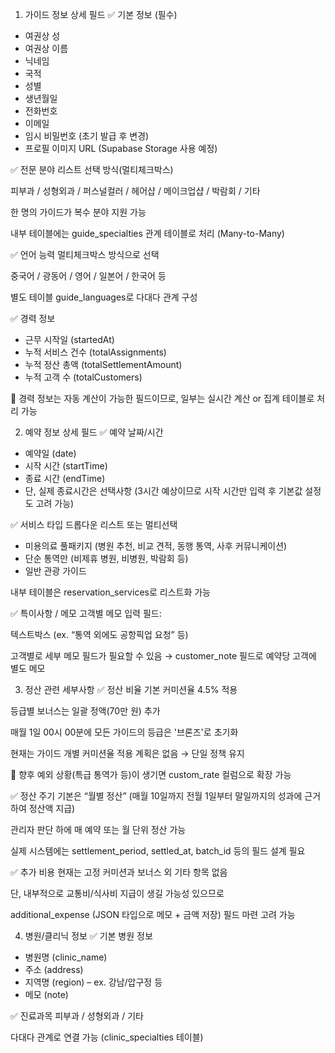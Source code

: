 1. 가이드 정보 상세 필드
✅ 기본 정보 (필수)
- 여권상 성
- 여권상 이름
- 닉네임
- 국적
- 성별
- 생년월일
- 전화번호
- 이메일
- 임시 비밀번호 (초기 발급 후 변경)
- 프로필 이미지 URL (Supabase Storage 사용 예정)

✅ 전문 분야
리스트 선택 방식(멀티체크박스)

피부과 / 성형외과 / 퍼스널컬러 / 헤어샵 / 메이크업샵 / 박람회 / 기타

한 명의 가이드가 복수 분야 지원 가능

내부 테이블에는 guide_specialties 관계 테이블로 처리 (Many-to-Many)

✅ 언어 능력
멀티체크박스 방식으로 선택

중국어 / 광동어 / 영어 / 일본어 / 한국어 등

별도 테이블 guide_languages로 다대다 관계 구성

✅ 경력 정보
- 근무 시작일 (startedAt)
- 누적 서비스 건수 (totalAssignments)
- 누적 정산 총액 (totalSettlementAmount)
- 누적 고객 수 (totalCustomers)

📌 경력 정보는 자동 계산이 가능한 필드이므로, 일부는 실시간 계산 or 집계 테이블로 처리 가능

2. 예약 정보 상세 필드
✅ 예약 날짜/시간
- 예약일 (date)
- 시작 시간 (startTime)
- 종료 시간 (endTime)
- 단, 실제 종료시간은 선택사항 (3시간 예상이므로 시작 시간만 입력 후 기본값 설정도 고려 가능)

✅ 서비스 타입
드롭다운 리스트 또는 멀티선택
- 미용의료 풀패키지 (병원 추천, 비교 견적, 동행 통역, 사후 커뮤니케이션)
- 단순 통역만 (비제휴 병원, 비병원, 박람회 등)
- 일반 관광 가이드

내부 테이블은 reservation_services로 리스트화 가능

✅ 특이사항 / 메모
고객별 메모 입력 필드:

텍스트박스 (ex. “통역 외에도 공항픽업 요청” 등)

고객별로 세부 메모 필드가 필요할 수 있음 → customer_note 필드로 예약당 고객에 별도 메모

3. 정산 관련 세부사항
✅ 정산 비율
기본 커미션율 4.5% 적용

등급별 보너스는 일괄 정액(70만 원) 추가

매월 1일 00시 00분에 모든 가이드의 등급은 '브론즈'로 초기화

현재는 가이드 개별 커미션율 적용 계획은 없음 → 단일 정책 유지

📌 향후 예외 상황(특급 통역가 등)이 생기면 custom_rate 컬럼으로 확장 가능

✅ 정산 주기
기본은 “월별 정산” (매월 10일까지 전월 1일부터 말일까지의 성과에 근거하여 정산액 지급)

관리자 판단 하에 매 예약 또는 월 단위 정산 가능

실제 시스템에는 settlement_period, settled_at, batch_id 등의 필드 설계 필요

✅ 추가 비용
현재는 고정 커미션과 보너스 외 기타 항목 없음

단, 내부적으로 교통비/식사비 지급이 생길 가능성 있으므로

additional_expense (JSON 타입으로 메모 + 금액 저장) 필드 마련 고려 가능

4. 병원/클리닉 정보
✅ 기본 병원 정보
- 병원명 (clinic_name)
- 주소 (address)
- 지역명 (region) – ex. 강남/압구정 등
- 메모 (note)

✅ 진료과목
피부과 / 성형외과 / 기타

다대다 관계로 연결 가능 (clinic_specialties 테이블)

